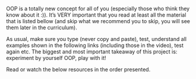 OOP is a totally new concept for all of you (especially those who think they
know about it :)). It’s VERY important that you read at least all the material
that is listed bellow (and skip what we recommend you to skip, you will see
them later in the curriculum).

As usual, make sure you type (never copy and paste), test, understand all
examples shown in the following links (including those in the video), test again
etc. The biggest and most important takeaway of this project is: experiment by
yourself OOP, play with it!

Read or watch the below resources in the order presented.